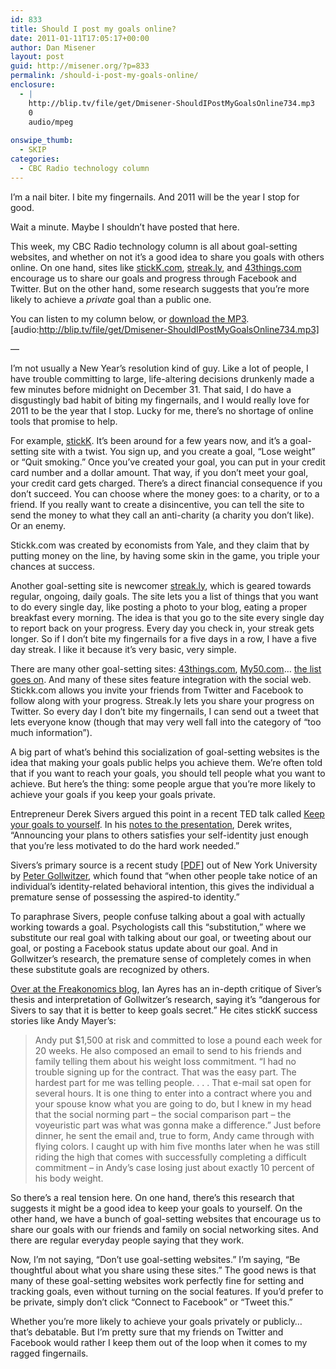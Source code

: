 ```yaml
---
id: 833
title: Should I post my goals online?
date: 2011-01-11T17:05:17+00:00
author: Dan Misener
layout: post
guid: http://misener.org/?p=833
permalink: /should-i-post-my-goals-online/
enclosure:
  - |
    http://blip.tv/file/get/Dmisener-ShouldIPostMyGoalsOnline734.mp3
    0
    audio/mpeg
    
onswipe_thumb:
  - SKIP
categories:
  - CBC Radio technology column
---
```

I’m a nail biter. I bite my fingernails. And 2011 will be the year I stop for good.

Wait a minute. Maybe I shouldn&#8217;t have posted that here.

This week, my CBC Radio technology column is all about goal-setting websites, and whether on not it’s a good idea to share you goals with others online. On one hand, sites like [stickK.com](http://stickK.com), [streak.ly](http://streak.ly), and [43things.com](http://43things.com) encourage us to share our goals and progress through Facebook and Twitter. But on the other hand, some research suggests that you&#8217;re more likely to achieve a _private_ goal than a public one.

You can listen to my column below, or [download the MP3](http://blip.tv/file/get/Dmisener-ShouldIPostMyGoalsOnline734.mp3). [audio:http://blip.tv/file/get/Dmisener-ShouldIPostMyGoalsOnline734.mp3] 

&#8212;

I&#8217;m not usually a New Year’s resolution kind of guy. Like a lot of people, I have trouble committing to large, life-altering decisions drunkenly made a few minutes before midnight on December 31. That said, I do have a disgustingly bad habit of biting my fingernails, and I would really love for 2011 to be the year that I stop. Lucky for me, there&#8217;s no shortage of online tools that promise to help.

For example, [stickK](http://stickk.com). It&#8217;s been around for a few years now, and it&#8217;s a goal-setting site with a twist. You sign up, and you create a goal, “Lose weight” or “Quit smoking.” Once you’ve created your goal, you can put in your credit card number and a dollar amount. That way, if you don&#8217;t meet your goal, your credit card gets charged. There&#8217;s a direct financial consequence if you don&#8217;t succeed. You can choose where the money goes: to a charity, or to a friend. If you really want to create a disincentive, you can tell the site to send the money to what they call an anti-charity (a charity you don&#8217;t like). Or an enemy.

Stickk.com was created by economists from Yale, and they claim that by putting money on the line, by having some skin in the game, you triple your chances at success.

Another goal-setting site is newcomer [streak.ly](http://streak.ly), which is geared towards regular, ongoing, daily goals. The site lets you a list of things that you want to do every single day, like posting a photo to your blog, eating a proper breakfast every morning. The idea is that you go to the site every single day to report back on your progress. Every day you check in, your streak gets longer. So if I don&#8217;t bite my fingernails for a five days in a row, I have a five day streak. I like it because it&#8217;s very basic, very simple.

There are many other goal-setting sites: [43things.com](http://43things.com), [My50.com](http://My50.com)&#8230; [the list goes on](http://www.similarsites.com/site/43folders.com). And many of these sites feature integration with the social web. Stickk.com allows you invite your friends from Twitter and Facebook to follow along with your progress. Streak.ly lets you share your progress on Twitter. So every day I don’t bite my fingernails, I can send out a tweet that lets everyone know (though that may very well fall into the category of &#8220;too much information&#8221;).

A big part of what&#8217;s behind this socialization of goal-setting websites is the idea that making your goals public helps you achieve them. We&#8217;re often told that if you want to reach your goals, you should tell people what you want to achieve. But here&#8217;s the thing: some people argue that you’re more likely to achieve your goals if you keep your goals private.

Entrepreneur Derek Sivers argued this point in a recent TED talk called [Keep your goals to yourself](http://www.ted.com/talks/derek_sivers_keep_your_goals_to_yourself.html). In his [notes to the presentation](http://sivers.org/zipit), Derek writes, “Announcing your plans to others satisfies your self-identity just enough that you&#8217;re less motivated to do the hard work needed.”

Sivers’s primary source is a recent study [[PDF](http://www.psych.nyu.edu/gollwitzer/09_Gollwitzer_Sheeran_Seifert_Michalski_When_Intentions_.pdf)] out of New York University by [Peter Gollwitzer](http://www.psych.nyu.edu/gollwitzer/), which found that &#8220;when other people take notice of an individual’s identity-related behavioral intention, this gives the individual a premature sense of possessing the aspired-to identity.&#8221;

To paraphrase Sivers, people confuse talking about a goal with actually working towards a goal. Psychologists call this &#8220;substitution,&#8221; where we substitute our real goal with talking about our goal, or tweeting about our goal, or posting a Facebook status update about our goal. And in Gollwitzer’s research, the premature sense of completely comes in when these substitute goals are recognized by others.

[Over at the Freakonomics blog](http://freakonomics.blogs.nytimes.com/2010/10/28/are-public-commitments-counterproductive/), Ian Ayres has an in-depth critique of Siver’s thesis and interpretation of Gollwitzer’s research, saying it’s “dangerous for Sivers to say that it is better to keep goals secret.” He cites stickK success stories like Andy Mayer’s:

> Andy put $1,500 at risk and committed to lose a pound each week for 20 weeks. He also composed an email to send to his friends and family telling them about his weight loss commitment. “I had no trouble signing up for the contract. That was the easy part. The hardest part for me was telling people. . . . That e-mail sat open for several hours. It is one thing to enter into a contract where you and your spouse know what you are going to do, but I knew in my head that the social norming part – the social comparison part – the voyeuristic part was what was gonna make a difference.” Just before dinner, he sent the email and, true to form, Andy came through with flying colors. I caught up with him five months later when he was still riding the high that comes with successfully completing a difficult commitment – in Andy’s case losing just about exactly 10 percent of his body weight.

So there&#8217;s a real tension here. On one hand, there&#8217;s this research that suggests it might be a good idea to keep your goals to yourself. On the other hand, we have a bunch of goal-setting websites that encourage us to share our goals with our friends and family on social networking sites. And there are regular everyday people saying that they work.

Now, I&#8217;m not saying, &#8220;Don&#8217;t use goal-setting websites.&#8221; I&#8217;m saying, &#8220;Be thoughtful about what you share using these sites.&#8221; The good news is that many of these goal-setting websites work perfectly fine for setting and tracking goals, even without turning on the social features. If you’d prefer to be private, simply don’t click &#8220;Connect to Facebook&#8221; or &#8220;Tweet this.&#8221;

Whether you&#8217;re more likely to achieve your goals privately or publicly… that’s debatable. But I’m pretty sure that my friends on Twitter and Facebook would rather I keep them out of the loop when it comes to my ragged fingernails.